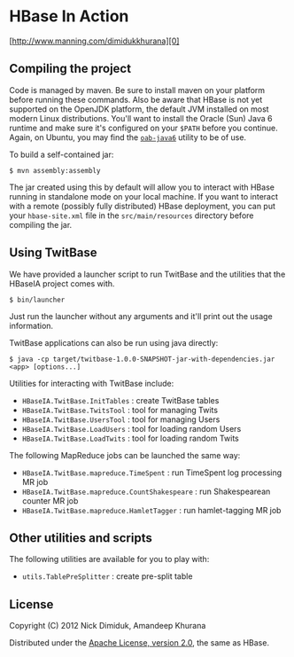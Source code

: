 # HBase In Action

[http://www.manning.com/dimidukkhurana][0]

## Compiling the project

Code is managed by maven. Be sure to install maven on your platform
before running these commands. Also be aware that HBase is not yet
supported on the OpenJDK platform, the default JVM installed on most
modern Linux distributions. You'll want to install the Oracle (Sun)
Java 6 runtime and make sure it's configured on your `$PATH` before
you continue. Again, on Ubuntu, you may find the [`oab-java6`][1]
utility to be of use.

To build a self-contained jar:

    $ mvn assembly:assembly

The jar created using this by default will allow you to interact with
HBase running in standalone mode on your local machine. If you want
to interact with a remote (possibly fully distributed) HBase
deployment, you can put your `hbase-site.xml` file in the
`src/main/resources` directory before compiling the jar.

## Using TwitBase

We have provided a launcher script to run TwitBase and the utilities
that the HBaseIA project comes with.

    $ bin/launcher

Just run the launcher without any arguments and it'll print out the
usage information.

TwitBase applications can also be run using java directly:

    $ java -cp target/twitbase-1.0.0-SNAPSHOT-jar-with-dependencies.jar <app> [options...]

Utilities for interacting with TwitBase include:

 - `HBaseIA.TwitBase.InitTables` : create TwitBase tables
 - `HBaseIA.TwitBase.TwitsTool` : tool for managing Twits
 - `HBaseIA.TwitBase.UsersTool` : tool for managing Users
 - `HBaseIA.TwitBase.LoadUsers` : tool for loading random Users
 - `HBaseIA.TwitBase.LoadTwits` : tool for loading random Twits

The following MapReduce jobs can be launched the same way:

 - `HBaseIA.TwitBase.mapreduce.TimeSpent` : run TimeSpent log
   processing MR job
 - `HBaseIA.TwitBase.mapreduce.CountShakespeare` : run
   Shakespearean counter MR job
 - `HBaseIA.TwitBase.mapreduce.HamletTagger` : run
   hamlet-tagging MR job

## Other utilities and scripts

The following utilities are available for you to play with:

 - `utils.TablePreSplitter` : create pre-split table

## License

Copyright (C) 2012 Nick Dimiduk, Amandeep Khurana

Distributed under the [Apache License, version 2.0][2], the same as HBase.

[0]: http://www.manning.com/dimidukkhurana
[1]: https://github.com/flexiondotorg/oab-java6
[2]: http://www.apache.org/licenses/LICENSE-2.0.html
